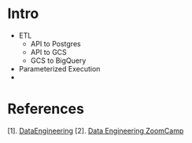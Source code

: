 # Intro
- ETL
	- API to Postgres
	- API to GCS
	- GCS to BigQuery
- Parameterized Execution
- 

# References
[1]. [DataEngineering](https://x.com/Al_Grigor/status/1751885423092330579)
[2]. [Data Engineering ZoomCamp](https://github.com/DataTalksClub/data-engineering-zoomcamp/tree/main)
